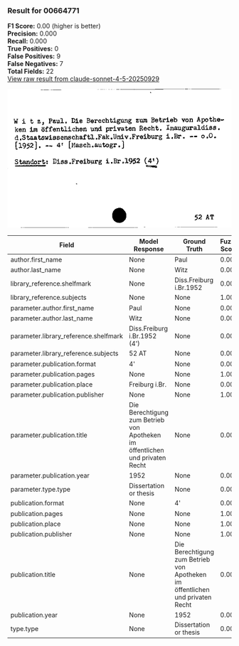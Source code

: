 ### Result for 00664771
**F1 Score:** 0.00 (higher is better)<br>**Precision:** 0.000<br>**Recall:** 0.000<br>**True Positives:** 0<br>**False Positives:** 9<br>**False Negatives:** 7<br>**Total Fields:** 22<br>[View raw result from claude-sonnet-4-5-20250929](https://github.com/RISE-UNIBAS/humanities_data_benchmark/blob/main/results/2025-09-30/T0230/request_T0230_00664771.json)

<img src="https://github.com/RISE-UNIBAS/humanities_data_benchmark/blob/main/benchmarks/zettelkatalog/images/00664771.jpg?raw=true" alt="00664771" width="600px">

| Field | Model Response | Ground Truth | Fuzzy Score | Match |
|-------|----------------|--------------|-------------|-------|
| author.first_name | None | Paul | 0.000 | ❌ |
| author.last_name | None | Witz | 0.000 | ❌ |
| library_reference.shelfmark | None | Diss.Freiburg i.Br.1952 | 0.000 | ❌ |
| library_reference.subjects | None | None | 1.000 | ✅ |
| parameter.author.first_name | Paul | None | 0.000 | ❌ |
| parameter.author.last_name | Witz | None | 0.000 | ❌ |
| parameter.library_reference.shelfmark | Diss.Freiburg i.Br.1952 (4') | None | 0.000 | ❌ |
| parameter.library_reference.subjects | 52 AT | None | 0.000 | ❌ |
| parameter.publication.format | 4' | None | 0.000 | ❌ |
| parameter.publication.pages | None | None | 1.000 | ✅ |
| parameter.publication.place | Freiburg i.Br. | None | 0.000 | ❌ |
| parameter.publication.publisher | None | None | 1.000 | ✅ |
| parameter.publication.title | Die Berechtigung zum Betrieb von Apotheken im öffentlichen und privaten Recht | None | 0.000 | ❌ |
| parameter.publication.year | 1952 | None | 0.000 | ❌ |
| parameter.type.type | Dissertation or thesis | None | 0.000 | ❌ |
| publication.format | None | 4' | 0.000 | ❌ |
| publication.pages | None | None | 1.000 | ✅ |
| publication.place | None | None | 1.000 | ✅ |
| publication.publisher | None | None | 1.000 | ✅ |
| publication.title | None | Die Berechtigung zum Betrieb von Apotheken im öffentlichen und privaten Recht | 0.000 | ❌ |
| publication.year | None | 1952 | 0.000 | ❌ |
| type.type | None | Dissertation or thesis | 0.000 | ❌ |
